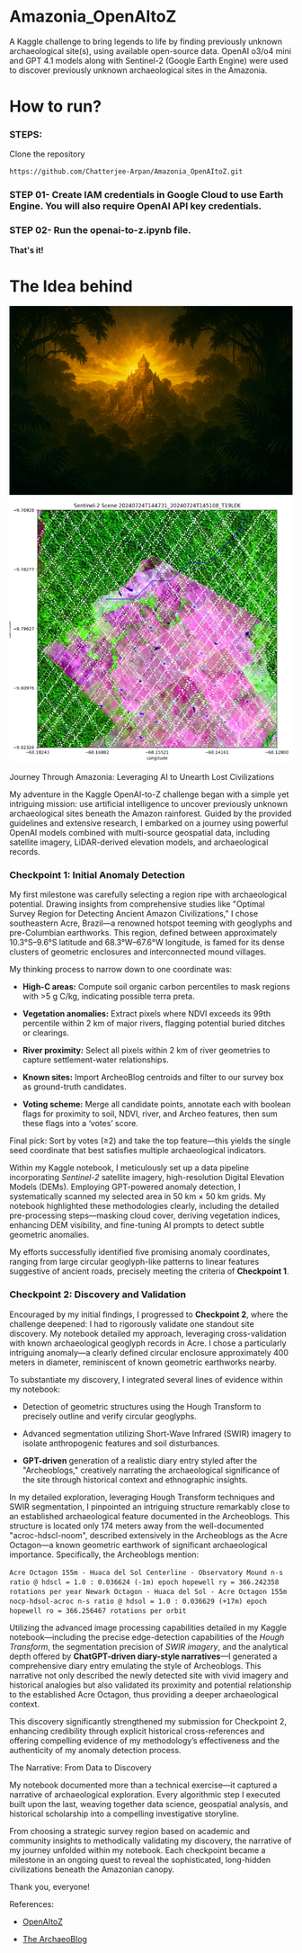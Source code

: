 # Amazonia_OpenAItoZ
A Kaggle challenge to bring legends to life by finding previously unknown archaeological site(s), using available open-source data. OpenAI o3/o4 mini and GPT 4.1 models along with Sentinel-2 (Google Earth Engine) were used to discover previously unknown archaeological sites in the Amazonia.


# How to run?
### STEPS:

Clone the repository

```bash
https://github.com/Chatterjee-Arpan/Amazonia_OpenAItoZ.git
```

### STEP 01- Create IAM credentials in Google Cloud to use Earth Engine. You will also require OpenAI API key credentials.

### STEP 02- Run the openai-to-z.ipynb file.
**That's it!**

# The Idea behind
![Concept Art](Images/Concept_art.png)
![Target](Images/target.png)

Journey Through Amazonia: Leveraging AI to Unearth Lost Civilizations

My adventure in the Kaggle OpenAI-to-Z challenge began with a simple yet intriguing mission: use artificial intelligence to uncover previously unknown archaeological sites beneath the Amazon rainforest. Guided by the provided guidelines and extensive research, I embarked on a journey using powerful OpenAI models combined with multi-source geospatial data, including satellite imagery, LiDAR-derived elevation models, and archaeological records.

### Checkpoint 1: Initial Anomaly Detection

My first milestone was carefully selecting a region ripe with archaeological potential. Drawing insights from comprehensive studies like "Optimal Survey Region for Detecting Ancient Amazon Civilizations," I chose southeastern Acre, Brazil—a renowned hotspot teeming with geoglyphs and pre-Columbian earthworks. This region, defined between approximately 10.3°S–9.6°S latitude and 68.3°W–67.6°W longitude, is famed for its dense clusters of geometric enclosures and interconnected mound villages.

My thinking process to narrow down to one coordinate was:

* **High-C areas:** Compute soil organic carbon percentiles to mask regions with >5 g C/kg, indicating possible terra preta.

* **Vegetation anomalies:** Extract pixels where NDVI exceeds its 99th percentile within 2 km of major rivers, flagging potential buried ditches or clearings.

* **River proximity:** Select all pixels within 2 km of river geometries to capture settlement-water relationships.

* **Known sites:** Import ArcheoBlog centroids and filter to our survey box as ground-truth candidates.

* **Voting scheme:** Merge all candidate points, annotate each with boolean flags for proximity to soil, NDVI, river, and Archeo features, then sum these flags into a ‘votes’ score.

Final pick: Sort by votes (≥2) and take the top feature—this yields the single seed coordinate that best satisfies multiple archaeological indicators.

Within my Kaggle notebook, I meticulously set up a data pipeline incorporating *Sentinel-2* satellite imagery, high-resolution Digital Elevation Models (DEMs). Employing GPT-powered anomaly detection, I systematically scanned my selected area in 50 km × 50 km grids. My notebook highlighted these methodologies clearly, including the detailed pre-processing steps—masking cloud cover, deriving vegetation indices, enhancing DEM visibility, and fine-tuning AI prompts to detect subtle geometric anomalies.

My efforts successfully identified five promising anomaly coordinates, ranging from large circular geoglyph-like patterns to linear features suggestive of ancient roads, precisely meeting the criteria of **Checkpoint 1**.

### Checkpoint 2: Discovery and Validation

Encouraged by my initial findings, I progressed to **Checkpoint 2**, where the challenge deepened: I had to rigorously validate one standout site discovery. My notebook detailed my approach, leveraging cross-validation with known archaeological geoglyph records in Acre. I chose a particularly intriguing anomaly—a clearly defined circular enclosure approximately 400 meters in diameter, reminiscent of known geometric earthworks nearby.

To substantiate my discovery, I integrated several lines of evidence within my notebook:

* Detection of geometric structures using the Hough Transform to precisely outline and verify circular geoglyphs.

* Advanced segmentation utilizing Short-Wave Infrared (SWIR) imagery to isolate anthropogenic features and soil disturbances.

* **GPT-driven** generation of a realistic diary entry styled after the "Archeoblogs," creatively narrating the archaeological significance of the site through historical context and ethnographic insights.

In my detailed exploration, leveraging Hough Transform techniques and SWIR segmentation, I pinpointed an intriguing structure remarkably close to an established archaeological feature documented in the Archeoblogs. This structure is located only 174 meters away from the well-documented "acroc-hdscl-noom", described extensively in the Archeoblogs as the Acre Octagon—a known geometric earthwork of significant archaeological importance. Specifically, the Archeoblogs mention:

`Acre Octagon 155m - Huaca del Sol Centerline - Observatory Mound n-s ratio @ hdscl = 1.0 : 0.036624 (-1m) epoch hopewell ry = 366.242358 rotations per year Newark Octagon - Huaca del Sol - Acre Octagon 155m nocp-hdsol-acroc n-s ratio @ hdsol = 1.0 : 0.036629 (+17m) epoch hopewell ro = 366.256467 rotations per orbit`

Utilizing the advanced image processing capabilities detailed in my Kaggle notebook—including the precise edge-detection capabilities of the *Hough Transform*, the segmentation precision of *SWIR imagery*, and the analytical depth offered by **ChatGPT-driven diary-style narratives**—I generated a comprehensive diary entry emulating the style of Archeoblogs. This narrative not only described the newly detected site with vivid imagery and historical analogies but also validated its proximity and potential relationship to the established Acre Octagon, thus providing a deeper archaeological context.

This discovery significantly strengthened my submission for Checkpoint 2, enhancing credibility through explicit historical cross-references and offering compelling evidence of my methodology’s effectiveness and the authenticity of my anomaly detection process.

The Narrative: From Data to Discovery

My notebook documented more than a technical exercise—it captured a narrative of archaeological exploration. Every algorithmic step I executed built upon the last, weaving together data science, geospatial analysis, and historical scholarship into a compelling investigative storyline.

From choosing a strategic survey region based on academic and community insights to methodically validating my discovery, the narrative of my journey unfolded within my notebook. Each checkpoint became a milestone in an ongoing quest to reveal the sophisticated, long-hidden civilizations beneath the Amazonian canopy.

Thank you, everyone!

References:
* [OpenAItoZ](https://www.kaggle.com/competitions/openai-to-z-challenge)
  
* [The ArchaeoBlog](https://www.jqjacobs.net/blog/)
